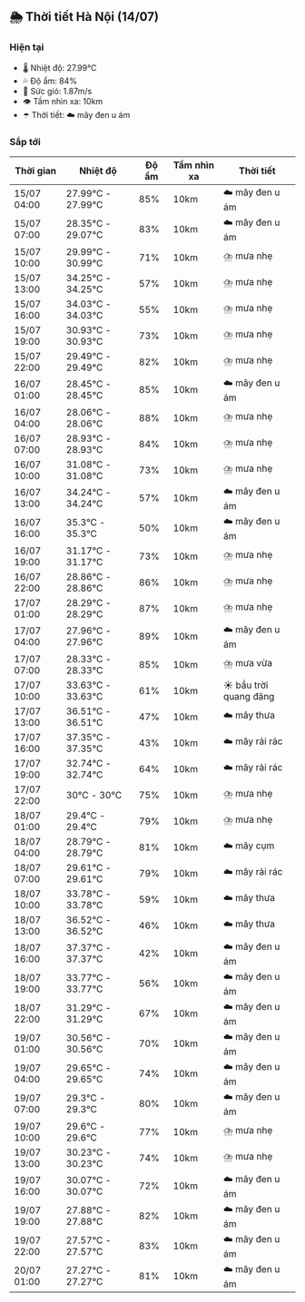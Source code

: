 ## 🌦️ Thời tiết Hà Nội (14/07)

### Hiện tại

- 🌡️ Nhiệt độ: 27.99℃
- 💦 Độ ẩm: 84%
- 💨 Sức gió: 1.87m/s
- 👁️ Tầm nhìn xa: 10km
- ☂️ Thời tiết: ☁️ mây đen u ám

### Sắp tới

| Thời gian | Nhiệt độ | Độ ẩm | Tầm nhìn xa | Thời tiết |
| --- | --- | --- | --- | --- |
| 15/07 04:00 | 27.99℃ - 27.99℃ | 85% | 10km | ☁️ mây đen u ám |
| 15/07 07:00 | 28.35℃ - 29.07℃ | 83% | 10km | ☁️ mây đen u ám |
| 15/07 10:00 | 29.99℃ - 30.99℃ | 71% | 10km | ⛈️ mưa nhẹ |
| 15/07 13:00 | 34.25℃ - 34.25℃ | 57% | 10km | ⛈️ mưa nhẹ |
| 15/07 16:00 | 34.03℃ - 34.03℃ | 55% | 10km | ⛈️ mưa nhẹ |
| 15/07 19:00 | 30.93℃ - 30.93℃ | 73% | 10km | ⛈️ mưa nhẹ |
| 15/07 22:00 | 29.49℃ - 29.49℃ | 82% | 10km | ⛈️ mưa nhẹ |
| 16/07 01:00 | 28.45℃ - 28.45℃ | 85% | 10km | ☁️ mây đen u ám |
| 16/07 04:00 | 28.06℃ - 28.06℃ | 88% | 10km | ⛈️ mưa nhẹ |
| 16/07 07:00 | 28.93℃ - 28.93℃ | 84% | 10km | ⛈️ mưa nhẹ |
| 16/07 10:00 | 31.08℃ - 31.08℃ | 73% | 10km | ⛈️ mưa nhẹ |
| 16/07 13:00 | 34.24℃ - 34.24℃ | 57% | 10km | ☁️ mây đen u ám |
| 16/07 16:00 | 35.3℃ - 35.3℃ | 50% | 10km | ☁️ mây đen u ám |
| 16/07 19:00 | 31.17℃ - 31.17℃ | 73% | 10km | ⛈️ mưa nhẹ |
| 16/07 22:00 | 28.86℃ - 28.86℃ | 86% | 10km | ⛈️ mưa nhẹ |
| 17/07 01:00 | 28.29℃ - 28.29℃ | 87% | 10km | ⛈️ mưa nhẹ |
| 17/07 04:00 | 27.96℃ - 27.96℃ | 89% | 10km | ☁️ mây đen u ám |
| 17/07 07:00 | 28.33℃ - 28.33℃ | 85% | 10km | ⛈️ mưa vừa |
| 17/07 10:00 | 33.63℃ - 33.63℃ | 61% | 10km | ☀️ bầu trời quang đãng |
| 17/07 13:00 | 36.51℃ - 36.51℃ | 47% | 10km | ☁️ mây thưa |
| 17/07 16:00 | 37.35℃ - 37.35℃ | 43% | 10km | ☁️ mây rải rác |
| 17/07 19:00 | 32.74℃ - 32.74℃ | 64% | 10km | ☁️ mây rải rác |
| 17/07 22:00 | 30℃ - 30℃ | 75% | 10km | ⛈️ mưa nhẹ |
| 18/07 01:00 | 29.4℃ - 29.4℃ | 79% | 10km | ⛈️ mưa nhẹ |
| 18/07 04:00 | 28.79℃ - 28.79℃ | 81% | 10km | ☁️ mây cụm |
| 18/07 07:00 | 29.61℃ - 29.61℃ | 79% | 10km | ☁️ mây rải rác |
| 18/07 10:00 | 33.78℃ - 33.78℃ | 59% | 10km | ☁️ mây thưa |
| 18/07 13:00 | 36.52℃ - 36.52℃ | 46% | 10km | ☁️ mây thưa |
| 18/07 16:00 | 37.37℃ - 37.37℃ | 42% | 10km | ☁️ mây đen u ám |
| 18/07 19:00 | 33.77℃ - 33.77℃ | 56% | 10km | ☁️ mây đen u ám |
| 18/07 22:00 | 31.29℃ - 31.29℃ | 67% | 10km | ☁️ mây đen u ám |
| 19/07 01:00 | 30.56℃ - 30.56℃ | 70% | 10km | ☁️ mây đen u ám |
| 19/07 04:00 | 29.65℃ - 29.65℃ | 74% | 10km | ☁️ mây đen u ám |
| 19/07 07:00 | 29.3℃ - 29.3℃ | 80% | 10km | ☁️ mây đen u ám |
| 19/07 10:00 | 29.6℃ - 29.6℃ | 77% | 10km | ⛈️ mưa nhẹ |
| 19/07 13:00 | 30.23℃ - 30.23℃ | 74% | 10km | ⛈️ mưa nhẹ |
| 19/07 16:00 | 30.07℃ - 30.07℃ | 72% | 10km | ☁️ mây đen u ám |
| 19/07 19:00 | 27.88℃ - 27.88℃ | 82% | 10km | ☁️ mây đen u ám |
| 19/07 22:00 | 27.57℃ - 27.57℃ | 83% | 10km | ☁️ mây đen u ám |
| 20/07 01:00 | 27.27℃ - 27.27℃ | 81% | 10km | ☁️ mây đen u ám |
